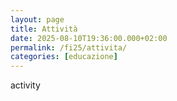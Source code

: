 ```yaml
---
layout: page
title: Attività
date: 2025-08-10T19:36:00.000+02:00
permalink: /fi25/attivita/
categories: [educazione]
---
```

activity
